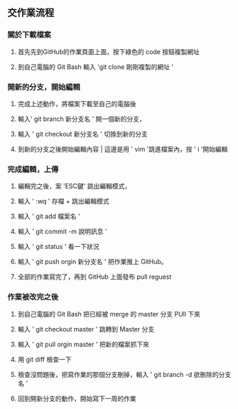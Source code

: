 ## 交作業流程
  
### 關於下載檔案
  
1. 首先先到GitHub的作業頁面上面，按下綠色的 code 按鈕複製網址
  
2. 到自己電腦的 Git Bash 輸入 'git clone 剛剛複製的網址 '
  
### 開新的分支，開始編輯
  
1. 完成上述動作，將檔案下載至自己的電腦後
  
2. 輸入' git branch 新分支名 ' 開一個新的分支，
  
3. 輸入 ' git checkout 新分支名 ' 切換到新的分支
  
4. 到新的分支之後開始編輯內容 | 這邊是用 ' vim '跳進檔案內，按 ' i '開始編輯
  
### 完成編輯，上傳
  
1. 編輯完之後，案 'ESC鍵' 跳出編輯模式，
  
2. 輸入 ' :wq ' 存檔 + 跳出編輯模式
  
3. 輸入 ' git add 檔案名 '
  
4. 輸入 ' git  commit -m 說明訊息 '
  
5. 輸入 ' git status ' 看一下狀況
  
6. 輸入 ' git push orgin 新分支名 ' 把作業推上 GitHub。
  
7. 全部的作業寫完了，再到 GitHub 上面發布 pull reguest
  
### 作業被改完之後
  
1. 到自己電腦的 Git Bash 把已經被 merge 的 master 分支  PUll 下來
  
2. 輸入 ' git checkout master ' 跳轉到 Master 分支
  
3. 輸入 ' git pull orgin master ' 把新的檔案抓下來
  
4. 用 git diff 檢查一下
  
5. 檢查沒問題後，把寫作業的那個分支刪掉，輸入 ' git branch -d 欲刪除的分支名 '
  
6. 回到開新分支的動作，開始寫下一周的作業
  


